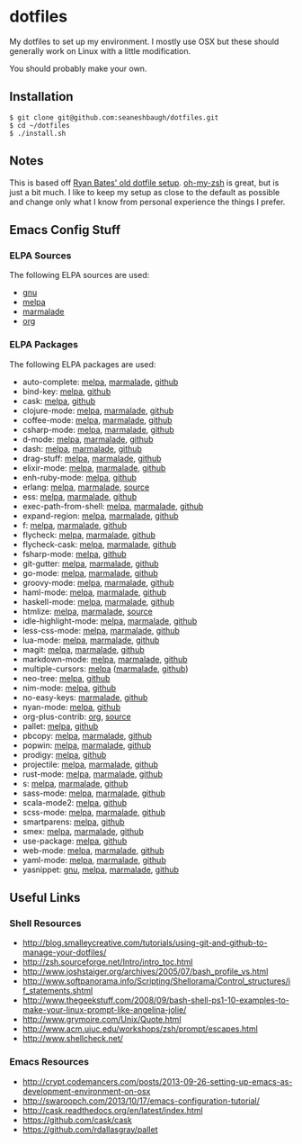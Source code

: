 # dotfiles

My dotfiles to set up my environment. I mostly use OSX but these should generally work on Linux with a little modification.

You should probably make your own.

## Installation

    $ git clone git@github.com:seaneshbaugh/dotfiles.git
    $ cd ~/dotfiles
    $ ./install.sh

## Notes

This is based off [Ryan Bates' old dotfile setup](https://github.com/ryanb/dotfiles/tree/custom-bash-zsh). [oh-my-zsh](https://github.com/robbyrussell/oh-my-zsh) is great, but is just a bit much. I like to keep my setup as close to the default as possible and change only what I know from personal experience the things I prefer.

## Emacs Config Stuff

### ELPA Sources

The following ELPA sources are used:

* [gnu](http://elpa.gnu.org/packages/)
* [melpa](http://melpa.org/#/)
* [marmalade](http://marmalade-repo.org/packages/)
* [org](http://orgmode.org/elpa/)

### ELPA Packages

The following ELPA packages are used:

* auto-complete: [melpa](http://melpa.org/#/auto-complete), [marmalade](https://marmalade-repo.org/packages/auto-complete), [github](https://github.com/auto-complete/auto-complete)
* bind-key: [melpa](http://melpa.org/#/bind-key), [github](https://github.com/jwiegley/use-package)
* cask: [melpa](http://melpa.org/#/cask), [github](https://github.com/cask/cask)
* clojure-mode: [melpa](http://melpa.org/#/clojure-mode), [marmalade](https://marmalade-repo.org/packages/clojure-mode), [github](https://github.com/clojure-emacs/clojure-mode)
* coffee-mode: [melpa](http://melpa.org/#/coffee-mode), [marmalade](https://marmalade-repo.org/packages/coffee-mode), [github](https://github.com/defunkt/coffee-mode)
* csharp-mode: [melpa](http://melpa.org/#/csharp-mode), [marmalade](https://marmalade-repo.org/packages/csharp-mode), [github](https://github.com/josteink/csharp-mode)
* d-mode: [melpa](http://melpa.org/#/d-mode), [marmalade](https://marmalade-repo.org/packages/d-mode), [github](https://github.com/Emacs-D-Mode-Maintainers/Emacs-D-Mode)
* dash: [melpa](http://melpa.org/#/dash), [marmalade](https://marmalade-repo.org/packages/dash), [github](https://github.com/magnars/dash.el)
* drag-stuff: [melpa](http://melpa.org/#/drag-stuff), [marmalade](https://marmalade-repo.org/packages/drag-stuff), [github](https://github.com/rejeep/drag-stuff.el)
* elixir-mode: [melpa](http://melpa.org/#/elixir-mode), [marmalade](https://marmalade-repo.org/packages/elixir-mode), [github](https://github.com/elixir-lang/emacs-elixir)
* enh-ruby-mode: [melpa](http://melpa.org/#/enh-ruby-mode), [github](https://github.com/zenspider/enhanced-ruby-mode)
* erlang: [melpa](http://melpa.org/#/erlang), [marmalade](https://marmalade-repo.org/packages/erlang), [source](http://www.erlang.org/download/contrib/erlang.el)
* ess: [melpa](http://melpa.org/#/ess), [marmalade](https://marmalade-repo.org/packages/ess), [github](https://github.com/emacs-ess/ESS)
* exec-path-from-shell: [melpa](http://melpa.org/#/exec-path-from-shell), [marmalade](https://marmalade-repo.org/packages/exec-path-from-shell), [github](https://github.com/purcell/exec-path-from-shell)
* expand-region: [melpa](http://melpa.org/#/expand-region), [marmalade](https://marmalade-repo.org/packages/expand-region), [github](https://github.com/magnars/expand-region.el)
* f: [melpa](http://melpa.org/#/f), [marmalade](https://marmalade-repo.org/packages/f), [github](https://github.com/rejeep/f.el)
* flycheck: [melpa](http://melpa.org/#/flycheck), [marmalade](https://marmalade-repo.org/packages/flycheck), [github](https://github.com/flycheck/flycheck)
* flycheck-cask: [melpa](http://melpa.org/#/flycheck-cask), [marmalade](https://marmalade-repo.org/packages/flycheck-cask), [github](https://github.com/flycheck/flycheck-cask)
* fsharp-mode: [melpa](http://melpa.org/#/fsharp-mode), [github](https://github.com/rneatherway/emacs-fsharp-mode-bin)
* git-gutter: [melpa](http://melpa.org/#/git-gutter), [marmalade](https://marmalade-repo.org/packages/git-gutter), [github](https://github.com/syohex/emacs-git-gutter)
* go-mode: [melpa](http://melpa.org/#/go-mode), [marmalade](https://marmalade-repo.org/packages/go-mode), [github](https://github.com/dominikh/go-mode.el)
* groovy-mode: [melpa](http://melpa.org/#/groovy-mode), [marmalade](https://marmalade-repo.org/packages/groovy-mode), [github](https://github.com/Groovy-Emacs-Modes/groovy-emacs-modes)
* haml-mode: [melpa](http://melpa.org/#/haml-mode), [marmalade](https://marmalade-repo.org/packages/haml-mode), [github](https://github.com/nex3/haml-mode)
* haskell-mode: [melpa](http://melpa.org/#/haskell-mode), [marmalade](https://marmalade-repo.org/packages/haskell-mode), [github](https://github.com/haskell/haskell-mode)
* htmlize: [melpa](http://melpa.org/#/htmlize), [marmalade](https://marmalade-repo.org/packages/htmlize), [source](http://fly.srk.fer.hr/~hniksic/emacs/htmlize.el.cgi)
* idle-highlight-mode: [melpa](http://melpa.org/#/idle-highlight-mode), [marmalade](https://marmalade-repo.org/packages/idle-highlight-mode), [github](https://github.com/nonsequitur/idle-highlight-mode)
* less-css-mode: [melpa](http://melpa.org/#/less-css-mode), [marmalade](https://marmalade-repo.org/packages/less-css-mode), [github](https://github.com/purcell/less-css-mode)
* lua-mode: [melpa](http://melpa.org/#/lua-mode), [marmalade](https://marmalade-repo.org/packages/lua-mode), [github](https://github.com/immerrr/lua-mode)
* magit: [melpa](http://melpa.org/#/magit), [marmalade](https://marmalade-repo.org/packages/magit), [github](https://github.com/magit/magit/tree/master)
* markdown-mode: [melpa](http://melpa.org/#/markdown-mode), [marmalade](https://marmalade-repo.org/packages/git-gutter), [github](https://github.com/defunkt/markdown-mode)
* multiple-cursors: [melpa](http://melpa.org/#/multiple-cursors) ([marmalade](https://marmalade-repo.org/packages/multiple-cursors), [github](https://github.com/magnars/multiple-cursors.el))
* neo-tree: [melpa](http://melpa.org/#/neotree), [github](https://github.com/jaypei/emacs-neotree)
* nim-mode: [melpa](http://melpa.org/#/nim-mode), [github](https://github.com/reactormonk/nim-mode)
* no-easy-keys: [marmalade](https://marmalade-repo.org/packages/no-easy-keys), [github](https://github.com/danamlund/emacs-no-easy-keys)
* nyan-mode: [melpa](http://melpa.org/#/nyan-mode), [github](https://github.com/TeMPOraL/nyan-mode)
* org-plus-contrib: [org](http://orgmode.org/elpa/), [source](http://orgmode.org/cgit.cgi/org-mode.git/)
* pallet: [melpa](http://melpa.org/#/pallet), [github](https://github.com/rdallasgray/pallet)
* pbcopy: [melpa](http://melpa.org/#/pbcopy), [marmalade](https://marmalade-repo.org/packages/pbcopy), [github](https://github.com/emacsfodder/pbcopy.el)
* popwin: [melpa](http://melpa.org/#/popwin), [marmalade](https://marmalade-repo.org/packages/popwin), [github](https://github.com/m2ym/popwin-el)
* prodigy: [melpa](http://melpa.org/#/prodigy), [github](https://github.com/rejeep/prodigy.el)
* projectile: [melpa](http://melpa.org/#/projectile), [marmalade](https://marmalade-repo.org/packages/projectile), [github](https://github.com/bbatsov/projectile)
* rust-mode: [melpa](http://melpa.org/#/rust-mode), [marmalade](https://marmalade-repo.org/packages/rust-mode), [github](https://github.com/rust-lang/rust-mode)
* s: [melpa](http://melpa.org/#/s), [marmalade](https://marmalade-repo.org/packages/s), [github](https://github.com/magnars/s.el)
* sass-mode: [melpa](http://melpa.org/#/sass-mode), [marmalade](https://marmalade-repo.org/packages/sass-mode), [github](https://github.com/nex3/sass-mode)
* scala-mode2: [melpa](http://melpa.org/#/scala-mode2), [github](https://github.com/hvesalai/scala-mode2)
* scss-mode: [melpa](http://melpa.org/#/scss-mode), [marmalade](https://marmalade-repo.org/packages/scss-mode), [github](https://github.com/antonj/scss-mode)
* smartparens: [melpa](http://melpa.org/#/smartparens), [github](https://github.com/Fuco1/smartparens)
* smex: [melpa](http://melpa.org/#/smex), [marmalade](https://marmalade-repo.org/packages/smex), [github](https://github.com/nonsequitur/smex)
* use-package: [melpa](http://melpa.org/#/use-package), [github](https://github.com/jwiegley/use-package)
* web-mode: [melpa](http://melpa.org/#/web-mode), [marmalade](https://marmalade-repo.org/packages/web-mode), [github](https://github.com/fxbois/web-mode)
* yaml-mode: [melpa](http://melpa.org/#/yaml-mode), [marmalade](https://marmalade-repo.org/packages/yaml-mode), [github](https://github.com/yoshiki/yaml-mode)
* yasnippet: [gnu](http://elpa.gnu.org/packages/yasnippet.html), [melpa](http://melpa.org/#/yasnippet), [marmalade](https://marmalade-repo.org/packages/yasnippet), [github](https://github.com/capitaomorte/yasnippet)

## Useful Links

### Shell Resources

* http://blog.smalleycreative.com/tutorials/using-git-and-github-to-manage-your-dotfiles/
* http://zsh.sourceforge.net/Intro/intro_toc.html
* http://www.joshstaiger.org/archives/2005/07/bash_profile_vs.html
* http://www.softpanorama.info/Scripting/Shellorama/Control_structures/if_statements.shtml
* http://www.thegeekstuff.com/2008/09/bash-shell-ps1-10-examples-to-make-your-linux-prompt-like-angelina-jolie/
* http://www.grymoire.com/Unix/Quote.html
* http://www.acm.uiuc.edu/workshops/zsh/prompt/escapes.html
* http://www.shellcheck.net/

### Emacs Resources

* http://crypt.codemancers.com/posts/2013-09-26-setting-up-emacs-as-development-environment-on-osx
* http://swaroopch.com/2013/10/17/emacs-configuration-tutorial/
* http://cask.readthedocs.org/en/latest/index.html
* https://github.com/cask/cask
* https://github.com/rdallasgray/pallet
